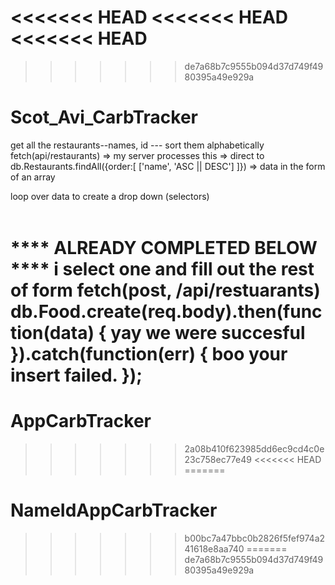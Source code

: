 <<<<<<< HEAD
<<<<<<< HEAD
<<<<<<< HEAD
=======
>>>>>>> de7a68b7c9555b094d37d749f4980395a49e929a
# Scot_Avi_CarbTracker
get all the restaurants--names, id --- sort them alphabetically
 fetch(api/restaurants)
 => my server processes this
 => direct to db.Restaurants.findAll({order:[
     ['name', 'ASC || DESC']
 ]})
=> data in the form of an array

loop over data to create a drop down (selectors)
    <option value=${restarant.name} data-rest-id=${restaruant.id}>


**** ALREADY COMPLETED BELOW ****
i select one and fill out the rest of form
fetch(post, /api/restuarants)
    db.Food.create(req.body).then(function(data) {
        yay we were succesful
    }).catch(function(err) {
        boo your insert failed.
    });
=======
# AppCarbTracker
>>>>>>> 2a08b410f623985dd6ec9cd4c0e23c758ec77e49
<<<<<<< HEAD
=======
# NameIdAppCarbTracker
>>>>>>> b00bc7a47bbc0b2826f5fef974a241618e8aa740
=======
>>>>>>> de7a68b7c9555b094d37d749f4980395a49e929a
